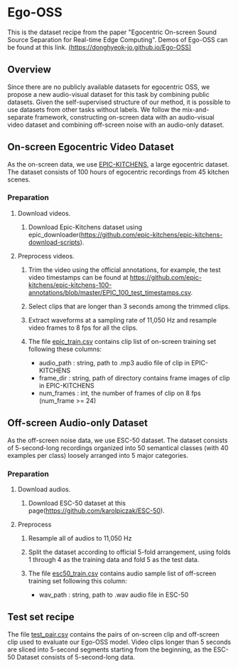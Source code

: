 # Ego-OSS
This is the dataset recipe from the paper "Egocentric On-screen Sound Source Separation for Real-time Edge Computing".
Demos of Ego-OSS can be found at this link. [(https://donghyeok-jo.github.io/Ego-OSS)](https://donghyeok-jo.github.io/Ego-OSS)


## Overview
Since there are no publicly available datasets for egocentric OSS, we propose a new audio-visual dataset for this task by combining public datasets. Given the self-supervised structure of our method, it is possible to use datasets from other tasks without labels. We follow the mix-and-separate framework, constructing on-screen data with an audio-visual video dataset and combining off-screen noise with an audio-only dataset.


## On-screen Egocentric Video Dataset
As the on-screen data, we use [EPIC-KITCHENS](https://epic-kitchens.github.io), a large egocentric dataset. The dataset consists of 100 hours of egocentric recordings from 45 kitchen scenes.

### Preparation
1. Download videos.

    1) Download Epic-Kitchens dataset using epic_downloader(https://github.com/epic-kitchens/epic-kitchens-download-scripts).

2. Preprocess videos. 

    1) Trim the video using the official annotations, for example, the test video timestamps can be found at https://github.com/epic-kitchens/epic-kitchens-100-annotations/blob/master/EPIC_100_test_timestamps.csv.

	2) Select clips that are longer than 3 seconds among the trimmed clips. 
    
    3) Extract waveforms  at a sampling rate of 11,050 Hz and resample video frames to 8 fps for all the clips.

	4) The file [epic_train.csv](https://github.com/Donghyeok-Jo/Ego-OSS/blob/main/data/epic_train.csv) contains clip list of on-screen training set following these columns:
		* audio_path : string, path to .mp3 audio file of clip in EPIC-KITCHENS
		* frame_dir : string, path of directory contains frame images of clip in EPIC-KITCHENS
		* num_frames : int, the number of frames of clip on 8 fps (num_frame >= 24)

## Off-screen Audio-only Dataset
As the off-screen noise data, we use ESC-50 dataset. The dataset consists of 5-second-long recordings organized into 50 semantical classes (with 40 examples per class) loosely arranged into 5 major categories.

### Preparation
1. Download audios.

	1) Download ESC-50 dataset at this page(https://github.com/karolpiczak/ESC-50).
	
2. Preprocess

	1) Resample all of audios to 11,050 Hz
	
	2) Split the dataset according to official 5-fold arrangement, using folds 1 through 4 as the training data and fold 5 as the test data.
	
	3) The file [esc50_train.csv](https://github.com/Donghyeok-Jo/Ego-OSS/blob/main/data/esc50_train.csv) contains audio sample list of off-screen training set following this column:
		* wav_path : string, path to .wav audio file in ESC-50
		
## Test set recipe
The file [test_pair.csv](https://github.com/Donghyeok-Jo/Ego-OSS/blob/main/data/test_pair.csv) contains the pairs of on-screen clip and off-screen clip used to evaluate our Ego-OSS model.
Video clips longer than 5 seconds are sliced into 5-second segments starting from the beginning, as the ESC-50 Dataset consists of 5-second-long data.

 